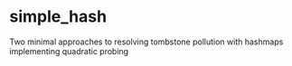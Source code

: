 # simple_hash

Two minimal approaches to resolving tombstone pollution with hashmaps implementing quadratic probing